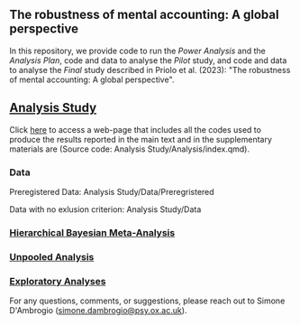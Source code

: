 ## The robustness of mental accounting: A global perspective

In this repository, we provide code to run the *Power Analysis* and the *Analysis Plan*, code and data to analyse the *Pilot* study, and code and data to analyse the *Final* study described in Priolo et al. (2023): "The robustness of mental accounting: A global perspective".


## [Analysis Study](https://run.pavlovia.org/simonedambrogio/mmar-analysis/) 

Click [here](https://run.pavlovia.org/simonedambrogio/mmar-analysis/) to access a web-page that includes all the codes used to produce the results reported in the main text and in the supplementary materials are (Source code: Analysis Study/Analysis/index.qmd).

### Data 

Preregistered Data: Analysis Study/Data/Preregristered

Data with no exlusion criterion: Analysis Study/Data

### [Hierarchical Bayesian Meta-Analysis](https://run.pavlovia.org/simonedambrogio/mmar-analysis/#bayesian-meta-analysis)


### [Unpooled Analysis](https://run.pavlovia.org/simonedambrogio/mmar-analysis/#unpooled-analysis)

### [Exploratory Analyses](https://run.pavlovia.org/simonedambrogio/mmar-analysis/#exploratory-analysis)


For any questions, comments, or suggestions, please reach out to Simone D'Ambrogio (simone.dambrogio@psy.ox.ac.uk).



